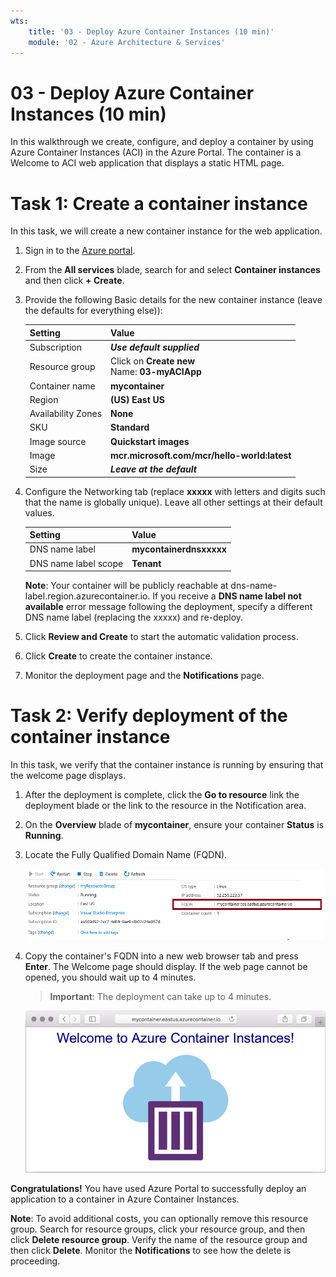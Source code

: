 ```yaml
---
wts:
    title: '03 - Deploy Azure Container Instances (10 min)'
    module: '02 - Azure Architecture & Services'
---
```


# 03 - Deploy Azure Container Instances (10 min)

In this walkthrough we create, configure, and deploy a container by using Azure Container Instances (ACI) in the Azure Portal. The container is a Welcome to ACI web application that displays a static HTML page. 

# Task 1: Create a container instance 

In this task, we will create a new container instance for the web application.  

1. Sign in to the [Azure portal](https://portal.azure.com).

2. From the **All services** blade, search for and select **Container instances** and then click **+ Create**. 

3. Provide the following Basic details for the new container instance  (leave the defaults for everything else)): 

	| Setting| Value|
	|----|----|
	| Subscription | ***Use default supplied*** |
	| Resource group | Click on **Create new** <br /> Name: **03-myACIApp** |
	| Container name| **mycontainer**|
	| Region | **(US) East US** |
	| Availability Zones | **None** |
	| SKU | **Standard** |
	| Image source| **Quickstart images**|
	| Image| **mcr.microsoft.com/mcr/hello-world:latest**|
	| Size| ***Leave at the default***|


4. Configure the Networking tab (replace **xxxxx** with letters and digits such that the name is globally unique). Leave all other settings at their default values.

	| Setting| Value|
	|--|--|
	| DNS name label| **mycontainerdnsxxxxx** |
	| DNS name label scope| **Tenant** |

	
	**Note**: Your container will be publicly reachable at dns-name-label.region.azurecontainer.io. If you receive a **DNS name label not available** error message following the deployment, specify a different DNS name label (replacing the xxxxx) and re-deploy. 

5. Click **Review and Create** to start the automatic validation process.

6. Click **Create** to create the container instance. 

7. Monitor the deployment page and the **Notifications** page. 


# Task 2: Verify deployment of the container instance

In this task, we verify that the container instance is running by ensuring that the welcome page displays.

1. After the deployment is complete, click the **Go to resource** link the deployment blade or the link to the resource in the Notification area.

2. On the **Overview** blade of **mycontainer**, ensure your container **Status** is **Running**. 

3. Locate the Fully Qualified Domain Name (FQDN).

	![Screenshot of the overview pane for the newly created container in Azure portal, with the FQDN highlighted. ](../images/M02-0301.png)

4. Copy the container's FQDN into a new web browser tab and press **Enter**. The Welcome page should display. If the web page cannot be opened, you should wait up to 4 minutes. 
	>**Important**: The deployment can take up to 4 minutes. 

	![Screenshot of the ACI welcome message shown in a web browser.](../images/M02-0302.png)


**Congratulations!** You have used Azure Portal to successfully deploy an application to a container in Azure Container Instances.

**Note**: To avoid additional costs, you can optionally remove this resource group. Search for resource groups, click your resource group, and then click **Delete resource group**. Verify the name of the resource group and then click **Delete**. Monitor the **Notifications** to see how the delete is proceeding.
